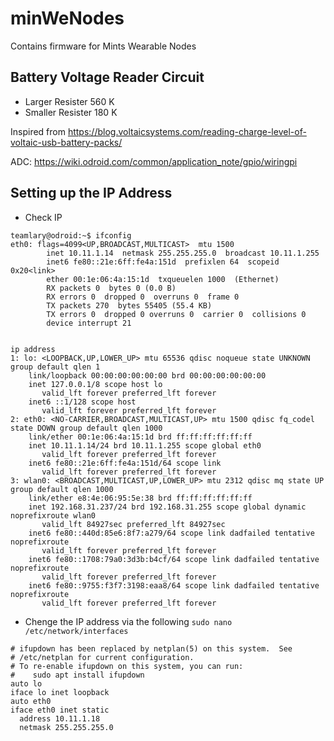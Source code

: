 # minWeNodes
Contains firmware for Mints Wearable Nodes

## Battery Voltage Reader Circuit 

- Larger Resister 560 K 
- Smaller Resister 180 K 

Inspired from https://blog.voltaicsystems.com/reading-charge-level-of-voltaic-usb-battery-packs/

ADC: https://wiki.odroid.com/common/application_note/gpio/wiringpi

## Setting up the IP Address
- Check IP 
```
teamlary@odroid:~$ ifconfig
eth0: flags=4099<UP,BROADCAST,MULTICAST>  mtu 1500
        inet 10.11.1.14  netmask 255.255.255.0  broadcast 10.11.1.255
        inet6 fe80::21e:6ff:fe4a:151d  prefixlen 64  scopeid 0x20<link>
        ether 00:1e:06:4a:15:1d  txqueuelen 1000  (Ethernet)
        RX packets 0  bytes 0 (0.0 B)
        RX errors 0  dropped 0  overruns 0  frame 0
        TX packets 270  bytes 55405 (55.4 KB)
        TX errors 0  dropped 0 overruns 0  carrier 0  collisions 0
        device interrupt 21  
   
```
```
ip address
1: lo: <LOOPBACK,UP,LOWER_UP> mtu 65536 qdisc noqueue state UNKNOWN group default qlen 1
    link/loopback 00:00:00:00:00:00 brd 00:00:00:00:00:00
    inet 127.0.0.1/8 scope host lo
       valid_lft forever preferred_lft forever
    inet6 ::1/128 scope host 
       valid_lft forever preferred_lft forever
2: eth0: <NO-CARRIER,BROADCAST,MULTICAST,UP> mtu 1500 qdisc fq_codel state DOWN group default qlen 1000
    link/ether 00:1e:06:4a:15:1d brd ff:ff:ff:ff:ff:ff
    inet 10.11.1.14/24 brd 10.11.1.255 scope global eth0
       valid_lft forever preferred_lft forever
    inet6 fe80::21e:6ff:fe4a:151d/64 scope link 
       valid_lft forever preferred_lft forever
3: wlan0: <BROADCAST,MULTICAST,UP,LOWER_UP> mtu 2312 qdisc mq state UP group default qlen 1000
    link/ether e8:4e:06:95:5e:38 brd ff:ff:ff:ff:ff:ff
    inet 192.168.31.237/24 brd 192.168.31.255 scope global dynamic noprefixroute wlan0
       valid_lft 84927sec preferred_lft 84927sec
    inet6 fe80::440d:85e6:8f7:a279/64 scope link dadfailed tentative noprefixroute 
       valid_lft forever preferred_lft forever
    inet6 fe80::1708:79a0:3d3b:b4cf/64 scope link dadfailed tentative noprefixroute 
       valid_lft forever preferred_lft forever
    inet6 fe80::9755:f3f7:3198:eaa8/64 scope link dadfailed tentative noprefixroute 
       valid_lft forever preferred_lft forever
 ```
 - Chenge the IP address via the following 
``` sudo nano /etc/network/interfaces ```
```
# ifupdown has been replaced by netplan(5) on this system.  See
# /etc/netplan for current configuration.
# To re-enable ifupdown on this system, you can run:
#    sudo apt install ifupdown
auto lo
iface lo inet loopback
auto eth0
iface eth0 inet static
  address 10.11.1.18
  netmask 255.255.255.0
```

